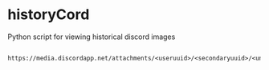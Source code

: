 # historyCord
Python script for viewing historical discord images

		https://media.discordapp.net/attachments/<useruuid>/<secondaryuuid>/<unknown.png>
